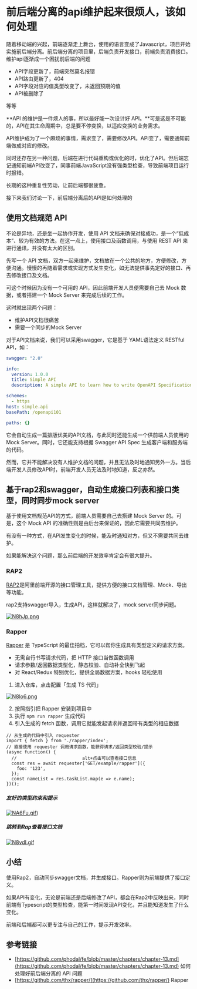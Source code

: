 # 前后端分离的api维护起来很烦人，该如何处理

随着移动端的兴起，前端逐渐走上舞台，使用的语言变成了Javascript，项目开始实施前后端分离。前后端分离的项目里，后端负责开发接口，前端负责消费接口。维护api逐渐成一个困扰前后端的问题

- API字段更新了，前端突然莫名报错
- API路由更新了，404
- API字段对应的值类型改变了，未返回预期的值
- API被删除了

等等

**API 的维护是一件烦人的事，所以最好能一次设计好 API。**可是这是不可能的，API在其生命周期中，总是要不停变换，以适应变换的业务需求。

API维护成为了一个麻烦的事情，需求变了，需要修改API。API变了，需要通知前端做成对应的修改。

同时还存在另一种问题，后端在进行代码重构或优化的时，优化了API。但后端忘记通知前端API改变了，同事前端JavaScript没有强类型检查，导致前端项目运行时报错。

长期的这种重复性劳动，让前后端都很疲惫。

接下来我们讨论一下，前后端分离后的API是如何处理的



## 使用文档规范 API

不论是异地，还是坐一起协作开发，使用 API 文档来确保对接成功，是一个“低成本”、较为有效的方法。在这一点上，使用接口及函数调用，与使用 REST API 来进行通讯，并没有太大的区别。

先写一个 API 文档，双方一起来维护，文档放在一个公共的地方，方便修改，方便沟通。慢慢的再随着需求或实现方式发生变化，如无法提供事先定好的接口、再去修改接口及文档。

可这个时候因为没有一个可用的 API，因此前端开发人员便需要自己去 Mock 数据，或者搭建一个 Mock Server 来完成后续的工作。

这时就出现两个问题：

* 维护API文档很痛苦
* 需要一个同步的Mock Server

对于API文档来说，我们可以采用swagger，它是基于 YAML语法定义 RESTful API，如：

```YAML
swagger: "2.0"

info:
  version: 1.0.0
  title: Simple API
  description: A simple API to learn how to write OpenAPI Specification

schemes:
  - https
host: simple.api
basePath: /openapi101

paths: {}
```

它会自动生成一篇排版优美的API文档，与此同时还能生成一个供前端人员使用的 Mock Server。同时，它还能支持根据 Swagger API Spec 生成客户端和服务端的代码。

然而，它并不能解决没有人维护文档的问题，并且无法及时地通知另外一方。当后端开发人员修改API时，前端开发人员无法及时地知道，反之亦然。



## 基于rap2和swagger，自动生成接口列表和接口类型，同时同步mock server 

基于使用文档规范API的方式，前端人员需要自己去搭建 Mock Server 的。可是，这个 Mock API 的准确性则是由后台来保证的，因此它需要共同去维护。

有没有一种方式，在API发生变化的时候，能及时通知对方，但又不需要共同去维护。

如果能解决这个问题，那么前后端的开发效率肯定会有很大提升。

### RAP2

[RAP2](https://github.com/thx/rap2-delos)是阿里前端开源的接口管理工具，提供方便的接口文档管理、Mock、导出等功能。

rap2支持swagger导入，生成API，这样就解决了，mock server同步问题。

[![N8hJp.png](https://cdn.img.wenhairu.com/images/2020/04/06/N8hJp.png)](https://img.wenhairu.com/image/N8hJp)

### Rapper

[Rapper](https://github.com/thx/rapper/) 是 TypeScript 的最佳拍档，它可以帮你生成具有类型定义的请求方案。

- 无需自行书写请求代码，把 HTTP 接口当做函数调用
- 请求参数/返回数据类型化，静态校验、自动补全快到飞起
- 对 React/Redux 特别优化，提供全局数据方案，hooks 轻松使用

1. 进入仓库，点击配置「生成 TS 代码」

[![N8lo6.png](https://cdn.img.wenhairu.com/images/2020/04/06/N8lo6.png)](https://img.wenhairu.com/image/N8lo6)

2. 按照指引把 Rapper 安装到项目中
3. 执行 `npm run rapper` 生成代码
4. 引入生成的 fetch 函数，调用它就能发起请求并返回带有类型的相应数据

```
// 从生成的代码中引入 requester
import { fetch } from './rapper/index';
// 直接使用 requester 调用请求函数，能获得请求/返回类型校验/提示
(async function() {
  //                         alt+点击可以查看接口信息
  const res = await requester['GET/example/rapper']({
    foo: '123',
  });
  const nameList = res.taskList.map(e => e.name);
})();
```

##### 友好的类型约束和提示

[![NA6Fu.gif](https://cdn.img.wenhairu.com/images/2020/04/06/NA6Fu.gif)](https://img.wenhairu.com/image/NA6Fu))

##### 跳转到Rap查看接口文档

[![N8vdI.gif](https://cdn.img.wenhairu.com/images/2020/04/06/N8vdI.gif)](https://img.wenhairu.com/image/N8vdI)



## 小结

使用Rap2，自动同步swagger文档，并生成接口。Rapper则为前端提供了接口定义。

如果API有变化，无论是前端还是后端修改了API，都会在Rap2中反映出来，同时前端有Typescript的类型检查，能第一时间发现API变化，并且能知道发生了什么变化。

前端和后端都可以更专注与自己的工作，提示开发效率。



## 参考链接

* [https://github.com/phodal/fe/blob/master/chapters/chapter-13.md](https://github.com/phodal/fe/blob/master/chapters/chapter-13.md) 如何处理好前后端分离的 API 问题
* [https://github.com/thx/rapper/](https://github.com/thx/rapper/) Rapper